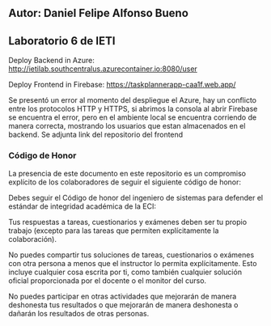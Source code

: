 ## Autor: Daniel Felipe Alfonso Bueno 
## Laboratorio 6 de IETI 

Deploy Backend in Azure: http://ietilab.southcentralus.azurecontainer.io:8080/user

Deploy Frontend in Firebase: https://taskplannerapp-caa1f.web.app/

Se presentó un error al momento del despliegue el Azure, hay un conflicto entre los protocolos HTTP y HTTPS, si abrimos la consola al abrir Firebase se encuentra el error, pero en el ambiente local se encuentra corriendo de manera correcta, mostrando los usuarios que estan almacenados en el backend. Se adjunta link del repositorio del frontend

### Código de Honor
La presencia de este documento en este repositorio es un compromiso explícito de los colaboradores de seguir el siguiente código de honor:

Debes seguir el Código de honor del ingeniero de sistemas para defender el estándar de integridad académica de la ECI:

Tus respuestas a tareas, cuestionarios y exámenes deben ser tu propio trabajo (excepto para las tareas que permiten explícitamente la colaboración).

No puedes compartir tus soluciones de tareas, cuestionarios o exámenes con otra persona a menos que el instructor lo permita explícitamente. Esto incluye cualquier cosa escrita por ti, como también cualquier solución oficial proporcionada por el docente o el monitor del curso.

No puedes participar en otras actividades que mejorarán de manera deshonesta tus resultados o que mejorarán de manera deshonesta o dañarán los resultados de otras personas.
